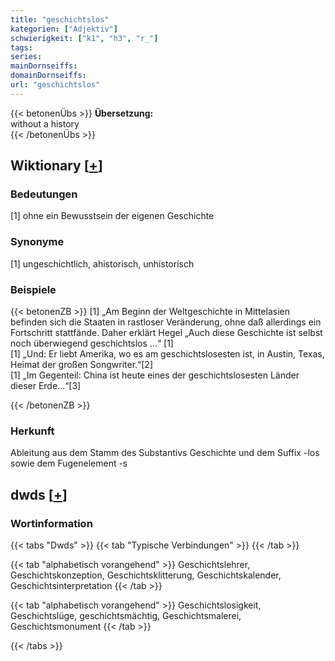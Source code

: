 ```yaml
---
title: "geschichtslos"
kategorien: ["Adjektiv"]
schwierigkeit: ["k1", "h3", "r_"]
tags:
series:
mainDornseiffs:
domainDornseiffs:
url: "geschichtslos"
---
```


{{< betonenÜbs >}}
**Übersetzung:**  
without a history  
{{< /betonenÜbs >}}

## Wiktionary [[+](https://de.wiktionary.org/wiki/geschichtslos)]

### Bedeutungen
[1] ohne ein Bewusstsein der eigenen Geschichte  

### Synonyme
[1] ungeschichtlich, ahistorisch, unhistorisch  

### Beispiele
{{< betonenZB >}}
[1] „Am Beginn der Weltgeschichte in Mittelasien befinden sich die Staaten in rastloser Veränderung, ohne daß allerdings ein Fortschritt stattfände. Daher erklärt Hegel „Auch diese Geschichte ist selbst noch überwiegend geschichtslos …“ [1]  
[1] „Und: Er liebt Amerika, wo es am geschichtslosesten ist, in Austin, Texas, Heimat der großen Songwriter.“[2]  
[1] „Im Gegenteil: China ist heute eines der geschichtslosesten Länder dieser Erde…“[3]  

{{< /betonenZB >}}
### Herkunft
Ableitung aus dem Stamm des Substantivs Geschichte und dem Suffix -los sowie dem Fugenelement -s  



## dwds [[+](https://www.dwds.de/wb/geschichtslos)]

### Wortinformation
{{< tabs "Dwds" >}}
{{< tab "Typische Verbindungen" >}}
{{< /tab >}}

{{< tab "alphabetisch vorangehend" >}}
Geschichtslehrer, Geschichtskonzeption, Geschichtsklitterung, Geschichtskalender, Geschichtsinterpretation
{{< /tab >}}

{{< tab "alphabetisch vorangehend" >}}
Geschichtslosigkeit, Geschichtslüge, geschichtsmächtig, Geschichtsmalerei, Geschichtsmonument
{{< /tab >}}

{{< /tabs >}}

